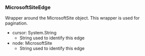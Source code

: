 ### MicrosoftSiteEdge
Wrapper around the MicrosoftSite object. This wrapper is used for pagination.

- cursor: System.String
  - String used to identify this edge
- node: MicrosoftSite
  - String used to identify this edge
